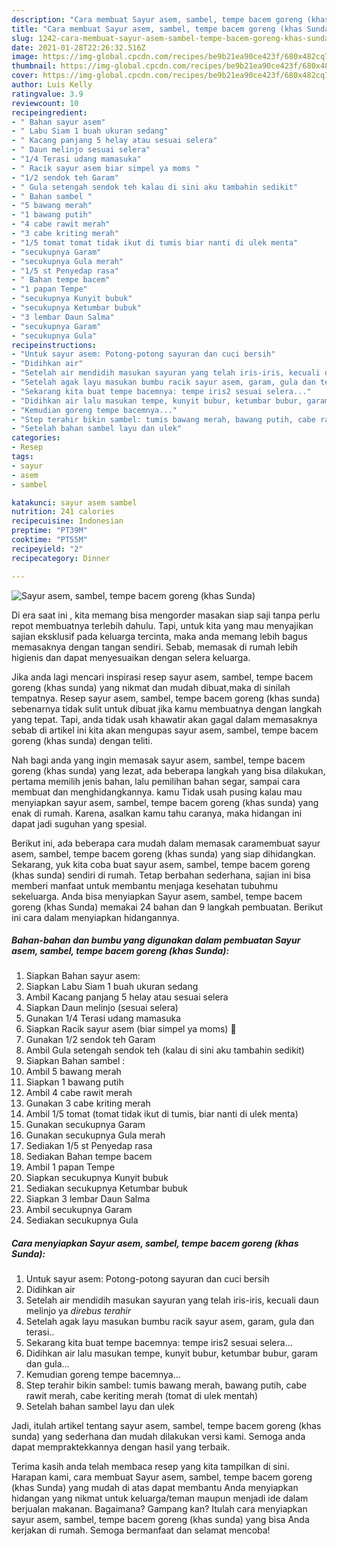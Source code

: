 ```yaml
---
description: "Cara membuat Sayur asem, sambel, tempe bacem goreng (khas Sunda) yang lezat dan Mudah Dibuat"
title: "Cara membuat Sayur asem, sambel, tempe bacem goreng (khas Sunda) yang lezat dan Mudah Dibuat"
slug: 1242-cara-membuat-sayur-asem-sambel-tempe-bacem-goreng-khas-sunda-yang-lezat-dan-mudah-dibuat
date: 2021-01-28T22:26:32.516Z
image: https://img-global.cpcdn.com/recipes/be9b21ea90ce423f/680x482cq70/sayur-asem-sambel-tempe-bacem-goreng-khas-sunda-foto-resep-utama.jpg
thumbnail: https://img-global.cpcdn.com/recipes/be9b21ea90ce423f/680x482cq70/sayur-asem-sambel-tempe-bacem-goreng-khas-sunda-foto-resep-utama.jpg
cover: https://img-global.cpcdn.com/recipes/be9b21ea90ce423f/680x482cq70/sayur-asem-sambel-tempe-bacem-goreng-khas-sunda-foto-resep-utama.jpg
author: Luis Kelly
ratingvalue: 3.9
reviewcount: 10
recipeingredient:
- " Bahan sayur asem"
- " Labu Siam 1 buah ukuran sedang"
- " Kacang panjang 5 helay atau sesuai selera"
- " Daun melinjo sesuai selera"
- "1/4 Terasi udang mamasuka"
- " Racik sayur asem biar simpel ya moms "
- "1/2 sendok teh Garam"
- " Gula setengah sendok teh kalau di sini aku tambahin sedikit"
- " Bahan sambel "
- "5 bawang merah"
- "1 bawang putih"
- "4 cabe rawit merah"
- "3 cabe kriting merah"
- "1/5 tomat tomat tidak ikut di tumis biar nanti di ulek menta"
- "secukupnya Garam"
- "secukupnya Gula merah"
- "1/5 st Penyedap rasa"
- " Bahan tempe bacem"
- "1 papan Tempe"
- "secukupnya Kunyit bubuk"
- "secukupnya Ketumbar bubuk"
- "3 lembar Daun Salma"
- "secukupnya Garam"
- "secukupnya Gula"
recipeinstructions:
- "Untuk sayur asem: Potong-potong sayuran dan cuci bersih"
- "Didihkan air"
- "Setelah air mendidih masukan sayuran yang telah iris-iris, kecuali daun melinjo ya *direbus terahir*"
- "Setelah agak layu masukan bumbu racik sayur asem, garam, gula dan terasi.."
- "Sekarang kita buat tempe bacemnya: tempe iris2 sesuai selera..."
- "Didihkan air lalu masukan tempe, kunyit bubur, ketumbar bubur, garam dan gula..."
- "Kemudian goreng tempe bacemnya..."
- "Step terahir bikin sambel: tumis bawang merah, bawang putih, cabe rawit merah, cabe keriting merah (tomat di ulek mentah)"
- "Setelah bahan sambel layu dan ulek"
categories:
- Resep
tags:
- sayur
- asem
- sambel

katakunci: sayur asem sambel 
nutrition: 241 calories
recipecuisine: Indonesian
preptime: "PT39M"
cooktime: "PT55M"
recipeyield: "2"
recipecategory: Dinner

---
```



![Sayur asem, sambel, tempe bacem goreng (khas Sunda)](https://img-global.cpcdn.com/recipes/be9b21ea90ce423f/680x482cq70/sayur-asem-sambel-tempe-bacem-goreng-khas-sunda-foto-resep-utama.jpg)

Di era  saat ini , kita memang bisa mengorder masakan siap saji tanpa perlu repot membuatnya terlebih dahulu. Tapi, untuk kita yang mau menyajikan sajian eksklusif pada keluarga tercinta, maka anda memang lebih bagus memasaknya dengan tangan sendiri. Sebab, memasak di rumah lebih higienis dan dapat menyesuaikan dengan selera keluarga.

Jika anda lagi mencari inspirasi resep sayur asem, sambel, tempe bacem goreng (khas sunda) yang nikmat dan mudah dibuat,maka di sinilah tempatnya. Resep sayur asem, sambel, tempe bacem goreng (khas sunda)  sebenarnya tidak sulit untuk dibuat jika kamu membuatnya dengan langkah yang tepat. Tapi, anda tidak usah khawatir akan gagal dalam memasaknya 
sebab di artikel ini kita akan mengupas sayur asem, sambel, tempe bacem goreng (khas sunda) dengan teliti.  



Nah bagi anda yang ingin memasak sayur asem, sambel, tempe bacem goreng (khas sunda) yang lezat, ada beberapa langkah yang bisa dilakukan, pertama memilih jenis bahan, lalu pemilihan bahan segar, sampai cara membuat dan menghidangkannya. kamu Tidak usah pusing kalau mau menyiapkan sayur asem, sambel, tempe bacem goreng (khas sunda) yang enak di rumah. Karena, asalkan kamu  tahu caranya, maka hidangan ini dapat jadi suguhan yang spesial.

Berikut ini, ada beberapa cara mudah dalam memasak caramembuat sayur asem, sambel, tempe bacem goreng (khas sunda) yang siap dihidangkan. Sekarang, yuk kita coba buat sayur asem, sambel, tempe bacem goreng (khas sunda) sendiri di rumah. Tetap berbahan sederhana, sajian ini bisa memberi manfaat untuk membantu menjaga kesehatan tubuhmu sekeluarga. Anda bisa menyiapkan Sayur asem, sambel, tempe bacem goreng (khas Sunda) memakai 24 bahan dan 9 langkah pembuatan. Berikut ini cara dalam menyiapkan hidangannya.

<!--inarticleads1-->

##### Bahan-bahan dan bumbu yang digunakan dalam pembuatan Sayur asem, sambel, tempe bacem goreng (khas Sunda):

1. Siapkan  Bahan sayur asem:
1. Siapkan  Labu Siam 1 buah ukuran sedang
1. Ambil  Kacang panjang 5 helay atau sesuai selera
1. Siapkan  Daun melinjo (sesuai selera)
1. Gunakan 1/4 Terasi udang mamasuka
1. Siapkan  Racik sayur asem (biar simpel ya moms) 🤭
1. Gunakan 1/2 sendok teh Garam
1. Ambil  Gula setengah sendok teh (kalau di sini aku tambahin sedikit)
1. Siapkan  Bahan sambel :
1. Ambil 5 bawang merah
1. Siapkan 1 bawang putih
1. Ambil 4 cabe rawit merah
1. Gunakan 3 cabe kriting merah
1. Ambil 1/5 tomat (tomat tidak ikut di tumis, biar nanti di ulek menta)
1. Gunakan secukupnya Garam
1. Gunakan secukupnya Gula merah
1. Sediakan 1/5 st Penyedap rasa
1. Sediakan  Bahan tempe bacem
1. Ambil 1 papan Tempe
1. Siapkan secukupnya Kunyit bubuk
1. Sediakan secukupnya Ketumbar bubuk
1. Siapkan 3 lembar Daun Salma
1. Ambil secukupnya Garam
1. Sediakan secukupnya Gula




<!--inarticleads2-->

##### Cara menyiapkan Sayur asem, sambel, tempe bacem goreng (khas Sunda):

1. Untuk sayur asem: Potong-potong sayuran dan cuci bersih
1. Didihkan air
1. Setelah air mendidih masukan sayuran yang telah iris-iris, kecuali daun melinjo ya *direbus terahir*
1. Setelah agak layu masukan bumbu racik sayur asem, garam, gula dan terasi..
1. Sekarang kita buat tempe bacemnya: tempe iris2 sesuai selera...
1. Didihkan air lalu masukan tempe, kunyit bubur, ketumbar bubur, garam dan gula...
1. Kemudian goreng tempe bacemnya...
1. Step terahir bikin sambel: tumis bawang merah, bawang putih, cabe rawit merah, cabe keriting merah (tomat di ulek mentah)
1. Setelah bahan sambel layu dan ulek




Jadi, itulah artikel tentang  sayur asem, sambel, tempe bacem goreng (khas sunda)  yang sederhana dan mudah dilakukan versi kami. Semoga anda dapat mempraktekkannya dengan hasil yang terbaik. 

Terima kasih anda telah membaca resep yang kita tampilkan di sini. Harapan kami, cara membuat  Sayur asem, sambel, tempe bacem goreng (khas Sunda) yang mudah di atas dapat membantu Anda menyiapkan hidangan yang nikmat untuk keluarga/teman maupun menjadi ide dalam berjualan makanan. Bagaimana? Gampang kan? Itulah cara menyiapkan sayur asem, sambel, tempe bacem goreng (khas sunda) yang bisa Anda kerjakan di rumah. Semoga bermanfaat dan selamat mencoba!

